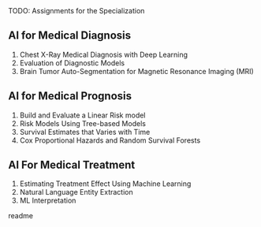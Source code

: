<snippet>
  <content><![CDATA[
# ${1: AI-for-Medicine- Alvi-Rahman}

TODO: Assignments for the Specialization

## AI for Medical Diagnosis

1. Chest X-Ray Medical Diagnosis with Deep Learning
2. Evaluation of Diagnostic Models
3. Brain Tumor Auto-Segmentation for Magnetic Resonance Imaging (MRI)

## AI for Medical Prognosis

1. Build and Evaluate a Linear Risk model
2. Risk Models Using Tree-based Models
3. Survival Estimates that Varies with Time
4. Cox Proportional Hazards and Random Survival Forests

## AI For Medical Treatment

1. Estimating Treatment Effect Using Machine Learning
2. Natural Language Entity Extraction
3. ML Interpretation



</content>
  <tabTrigger>readme</tabTrigger>
</snippet>